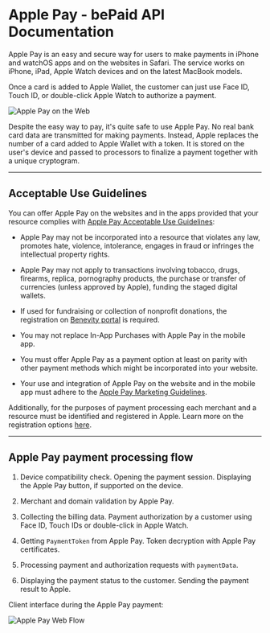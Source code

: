 # Apple Pay - bePaid API Documentation
Apple Pay is an easy and secure way for users to make payments in iPhone and watchOS apps and on the websites in Safari. The service works on iPhone, iPad, Apple Watch devices and on the latest MacBook models.

Once a card is added to Apple Wallet, the customer can just use Face ID, Touch ID, or double-click Apple Watch to authorize a payment.

![Apple Pay on the Web](https://docs.bepaid.by/en/assets/images/ap2.jpg "Apple Pay on the Web")

Despite the easy way to pay, it's quite safe to use Apple Pay. No real bank card data are transmitted for making payments. Instead, Apple replaces the number of a card added to Apple Wallet with a token. It is stored on the user's device and passed to processors to finalize a payment together with a unique cryptogram.

* * *

Acceptable Use Guidelines
-------------------------

You can offer Apple Pay on the websites and in the apps provided that your resource complies with [Apple Pay Acceptable Use Guidelines](https://developer.apple.com/apple-pay/acceptable-use-guidelines-for-websites/):

*   Apple Pay may not be incorporated into a resource that violates any law, promotes hate, violence, intolerance, engages in fraud or infringes the intellectual property rights.
    
*   Apple Pay may not apply to transactions involving tobacco, drugs, firearms, replica, pornography products, the purchase or transfer of currencies (unless approved by Apple), funding the staged digital wallets.
    
*   If used for fundraising or collection of nonprofit donations, the registration on [Benevity portal](https://causes.benevity.org/apple-pay/apple-pay-landing) is required.
    
*   You may not replace In-App Purchases with Apple Pay in the mobile app.
    
*   You must offer Apple Pay as a payment option at least on parity with other payment methods which might be incorporated into your website.
    
*   Your use and integration of Apple Pay on the website and in the mobile app must adhere to the [Apple Pay Marketing Guidelines](https://developer.apple.com/apple-pay/marketing/).
    

Additionally, for the purposes of payment processing each merchant and a resource must be identified and registered in Apple. Learn more on the registration options [here](https://docs.bepaid.by/en/payment_methods/apple_pay/registration/).

* * *

Apple Pay payment processing flow
---------------------------------

1.  Device compatibility check. Opening the payment session. Displaying the Apple Pay button, if supported on the device.
    
2.  Merchant and domain validation by Apple Pay.
    
3.  Collecting the billing data. Payment authorization by a customer using Face ID, Touch IDs or double-click in Apple Watch.
    
4.  Getting `PaymentToken` from Apple Pay. Token decryption with Apple Pay certificates.
    
5.  Processing payment and authorization requests with `paymentData`.
    
6.  Displaying the payment status to the customer. Sending the payment result to Apple.
    

Client interface during the Apple Pay payment:

![Apple Pay Web Flow](https://docs.bepaid.by/en/assets/images/ap-flow.png "Apple Pay Web Flow")